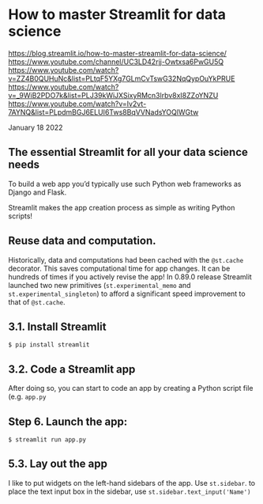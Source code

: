 How to master Streamlit for data science
========================================================

https://blog.streamlit.io/how-to-master-streamlit-for-data-science/
https://www.youtube.com/channel/UC3LD42rjj-Owtxsa6PwGU5Q
https://www.youtube.com/watch?v=ZZ4B0QUHuNc&list=PLtqF5YXg7GLmCvTswG32NqQypOuYkPRUE
https://www.youtube.com/watch?v=_9WiB2PDO7k&list=PLJ39kWiJXSixyRMcn3lrbv8xI8ZZoYNZU
https://www.youtube.com/watch?v=Iv2vt-7AYNQ&list=PLpdmBGJ6ELUI6Tws8BqVVNadsYOQlWGtw

January 18 2022

## The essential Streamlit for all your data science needs

To build a web app you’d typically use such Python web frameworks as Django and Flask. 

Streamlit makes the app creation process as simple as writing Python scripts!

## Reuse data and computation. 

Historically, data and computations had been cached with the `@st.cache` decorator. This saves computational time for app changes. It can be hundreds of times if you actively revise the app! In 0.89.0 release Streamlit launched two new primitives (`st.experimental_memo` and `st.experimental_singleton`) to afford a significant speed improvement to that of `@st.cache`.

## 3.1. Install Streamlit

	$ pip install streamlit

## 3.2. Code a Streamlit app

After doing so, you can start to code an app by creating a Python script file (e.g. `app.py`

## Step 6. Launch the app:

	$ streamlit run app.py

## 5.3. Lay out the app

I like to put widgets on the left-hand sidebars of the app. Use `st.sidebar`.
to place the text input box in the sidebar, use `st.sidebar.text_input('Name')`

